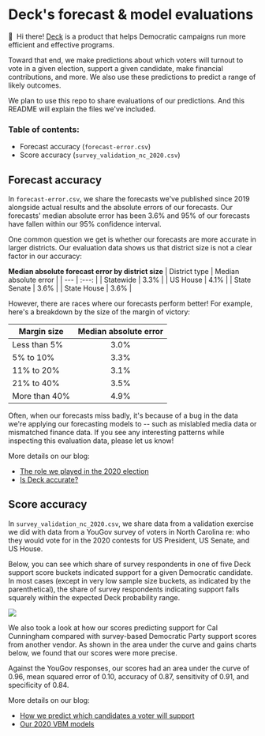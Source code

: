 # Deck's forecast & model evaluations

:wave:&nbsp;&nbsp;Hi there! [Deck](https://deck.tools) is a product that helps Democratic campaigns run more efficient and effective programs. 

Toward that end, we make predictions about which voters will turnout to vote in a given election, support a given candidate, make financial contributions, and more. We also use these predictions to predict a range of likely outcomes.

We plan to use this repo to share evaluations of our predictions. And this README will explain the files we've included.

### Table of contents:
- Forecast accuracy (`forecast-error.csv`)
- Score accuracy (`survey_validation_nc_2020.csv`)


## Forecast accuracy

In `forecast-error.csv`, we share the forecasts we've published since 2019 alongside actual results and the absolute errors of our forecasts. Our forecasts' median absolute error has been 3.6% and 95% of our forecasts have fallen within our 95% confidence interval.

One common question we get is whether our forecasts are more accurate in larger districts. Our evaluation data shows us that district size is not a clear factor in our accuracy:

**Median absolute forecast error by district size**
| District type  | Median absolute error |
| --- | :---: |
| Statewide  | 3.3%  |
| US House  | 4.1%  |
| State Senate  | 3.6%  |
| State House  | 3.6%  |

However, there are races where our forecasts perform better! For example, here's a breakdown by the size of the margin of victory:

| Margin size  | Median absolute error |
| --- | :---: |
| Less than 5%  | 3.0%  |
| 5% to 10%  | 3.3%  |
| 11% to 20%  | 3.1%  |
| 21% to 40%  | 3.5%  |
| More than 40%  | 4.9%  |

Often, when our forecasts miss badly, it's because of a bug in the data we're applying our forecasting models to -- such as mislabled media data or mismatched finance data. If you see any interesting patterns while inspecting this evaluation data, please let us know!

More details on our blog: 
- [The role we played in the 2020 election](https://medium.com/obso-deck/the-role-we-played-in-the-2020-election-d7cc772d10c7?source=friends_link&sk=c289145d2f8c850e6ccda840c50f9593)
- [Is Deck accurate?](https://medium.com/obso-deck/is-deck-accurate-bcd250a243d2?source=friends_link&sk=c200616db031075fffc835f0d52d760f)

## Score accuracy

In `survey_validation_nc_2020.csv`, we share data from a validation exercise we did with data from a YouGov survey of voters in North Carolina re: who they would vote for in the 2020 contests for US President, US Senate, and US House.

Below, you can see which share of survey respondents in one of five Deck support score buckets indicated support for a given Democratic candidate. In most cases (except in very low sample size buckets, as indicated by the parenthetical), the share of survey respondents indicating support falls squarely within the expected Deck probability range.

![](https://miro.medium.com/max/662/1*-zrU-jXw7e93y8ThTrxHNg.png)

We also took a look at how our scores predicting support for Cal Cunningham compared with survey-based Democratic Party support scores from another vendor. As shown in the area under the curve and gains charts below, we found that our scores were more precise.

Against the YouGov responses, our scores had an area under the curve of 0.96, mean squared error of 0.10, accuracy of 0.87, sensitivity of 0.91, and specificity of 0.84.

More details on our blog: 
- [How we predict which candidates a voter will support](https://medium.com/obso-deck/how-we-predict-which-candidates-a-voter-will-support-6b4f489b36b8?source=friends_link&sk=94de8e58286deaa1ac5a6fa47fb7428c)
- [Our 2020 VBM models](https://medium.com/obso-deck/our-2020-vbm-models-8b6384722a5e?source=friends_link&sk=88ecc37d79f859f3c7d87313de69fd03)
